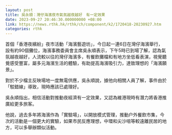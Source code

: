 ```yaml
---
layout: post
title: 吳永順：灣仔海濱夜市氣氛越夜越好　有一定效果
date: 2023-09-27 20:46:30.000000000 +08:00
link: https://news.rthk.hk/rthk/ch/component/k2/1720418-20230927.htm
categories: rthk
---
```


首個「香港夜繽紛」夜市活動「海濱藝遊坊」，今日起一連6日在灣仔海濱舉行，設有約90個攤位，海濱事務委員會主席吳永順表示，下午5時已到場了解，認為氣氛越夜越好，人流較以往的灣仔海濱多，有餐飲攤檔和有地方坐低看表演，視覺聽覺感受豐富，屬多元海濱生活的體驗，有助提高海濱吸引力，達致理想的「海濱願景」。

對於不少檔主反映場地一度無電供應，吳永順說，據他向相關人員了解，事件由於「駁錯線」導致，現時應該已處理好。

吳永順指出，相信活動對推動夜經濟有一定效果，又認為維港現時有潛力將香港推廣給更多旅客。

他說，過去多年將海濱作為「實驗場」，以開放模式管理，推動户外餐飲市集，今次的活動是一個更大的實驗，如果市民反應理想，中環和尖沙咀等較遠離民居的地方，可以多舉辦類似活動。
